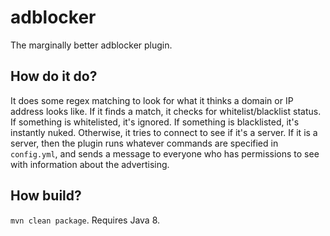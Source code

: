 # adblocker

The marginally better adblocker plugin. 

## How do it do?

It does some regex matching to look for what it thinks a domain or IP address looks like. If it finds a match, it checks for whitelist/blacklist status. If something is whitelisted, it's ignored. If something is blacklisted, it's instantly nuked. Otherwise, it tries to connect to see if it's a server. If it is a server, then the plugin runs whatever commands are specified in `config.yml`, and sends a message to everyone who has permissions to see with information about the advertising. 

## How build?

`mvn clean package`. Requires Java 8. 